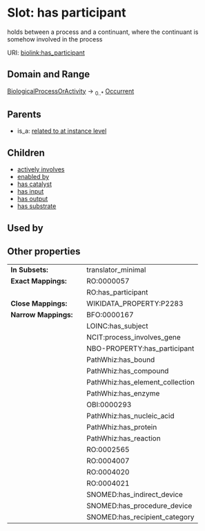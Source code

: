 
# Slot: has participant


holds between a process and a continuant, where the continuant is somehow involved in the process

URI: [biolink:has_participant](https://w3id.org/biolink/vocab/has_participant)


## Domain and Range

[BiologicalProcessOrActivity](BiologicalProcessOrActivity.md) &#8594;  <sub>0..\*</sub> [Occurrent](Occurrent.md)

## Parents

 *  is_a: [related to at instance level](related_to_at_instance_level.md)

## Children

 *  [actively involves](actively_involves.md)
 *  [enabled by](enabled_by.md)
 *  [has catalyst](has_catalyst.md)
 *  [has input](has_input.md)
 *  [has output](has_output.md)
 *  [has substrate](has_substrate.md)

## Used by


## Other properties

|  |  |  |
| --- | --- | --- |
| **In Subsets:** | | translator_minimal |
| **Exact Mappings:** | | RO:0000057 |
|  | | RO:has_participant |
| **Close Mappings:** | | WIKIDATA_PROPERTY:P2283 |
| **Narrow Mappings:** | | BFO:0000167 |
|  | | LOINC:has_subject |
|  | | NCIT:process_involves_gene |
|  | | NBO-PROPERTY:has_participant |
|  | | PathWhiz:has_bound |
|  | | PathWhiz:has_compound |
|  | | PathWhiz:has_element_collection |
|  | | PathWhiz:has_enzyme |
|  | | OBI:0000293 |
|  | | PathWhiz:has_nucleic_acid |
|  | | PathWhiz:has_protein |
|  | | PathWhiz:has_reaction |
|  | | RO:0002565 |
|  | | RO:0004007 |
|  | | RO:0004020 |
|  | | RO:0004021 |
|  | | SNOMED:has_indirect_device |
|  | | SNOMED:has_procedure_device |
|  | | SNOMED:has_recipient_category |

